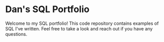 # Dan's SQL Portfolio


Welcome to my SQL portfolio! This code repository contains examples of SQL I've written. Feel free to take a look and reach out if you have any questions.
